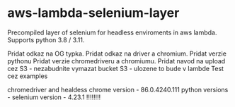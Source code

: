 # aws-lambda-selenium-layer
Precompiled layer of selenium for headless enviroments in aws lambda. Supports python 3.8 / 3.11.


Pridat odkaz na OG typka.
Pridat odkaz na driver a chromium.
Pridat verzie pythonu
Pridat verzie chromedriveru a chromiumu.
Pridat navod na upload cez S3 - nezabudnite vymazat bucket S3 - ulozene to bude v lambde
Test cez examples


chromedriver and healdess chrome version - 86.0.4240.111
python versions -
selenium version - 4.23.1 !!!!!!!!
